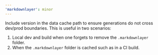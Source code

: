 ```yaml
---
'markdownlayer': minor
---
```


Include version in the data cache path to ensure generations do not cross dev/prod boundaries. This is useful in two scenarios:

1. Local dev and build when one forgets to remove the `.markdownlayer` folder.
2. When the `.markdownlayer` folder is cached such as in a CI build.
